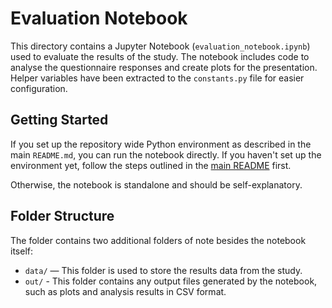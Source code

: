 # Evaluation Notebook

This directory contains a Jupyter Notebook (`evaluation_notebook.ipynb`) used to evaluate the results of the study. The notebook includes code to analyse the questionnaire responses and create plots for the presentation. Helper variables have been extracted to the `constants.py` file for easier configuration.
## Getting Started

If you set up the repository wide Python environment as described in the main `README.md`, you can run the notebook directly. If you haven't set up the environment yet, follow the steps outlined in the [main README](../README.md) first.

Otherwise, the notebook is standalone and should be self-explanatory.

## Folder Structure

The folder contains two additional folders of note besides the notebook itself:

- `data/` — This folder is used to store the results data from the study.
- `out/` - This folder contains any output files generated by the notebook, such as plots and analysis results in CSV format.
